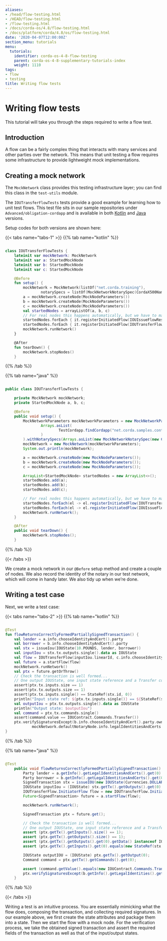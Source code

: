 ```yaml
---
aliases:
- /head/flow-testing.html
- /HEAD/flow-testing.html
- /flow-testing.html
- /docs/corda-os/4.8/flow-testing.html
- /docs/platform/corda/4.8/os/flow-testing.html
date: '2020-04-07T12:00:00Z'
section_menu: tutorials
menu:
  tutorials:
    identifier: corda-os-4-8-flow-testing
    parent: corda-os-4-8-supplementary-tutorials-index
    weight: 1110
tags:
- flow
- testing
title: Writing flow tests
---
```





# Writing flow tests

This tutorial will take you through the steps required to write a flow test.

## Introduction

A flow can be a fairly complex thing that interacts with many services and other parties over the network. This
means that unit testing a flow requires some infrastructure to provide lightweight mock implementations.

 ## Creating a mock network

The `MockNetwork` class provides this testing infrastructure layer; you can find this class in the `test-utils` module.

The `IOUTransferFlowTests` tests provide a good example for learning how to unit test flows. This test file sits in our sample repositories under `Advanced/obligation-cordapp` and is available in both [Kotlin](https://github.com/corda/samples-kotlin/tree/master/Advanced/obligation-cordapp) and [Java](https://github.com/corda/samples-java/tree/master/Advanced/obligation-cordapp) versions.

Setup codes for both versions are shown here:

{{< tabs name="tabs-1" >}}
{{% tab name="kotlin" %}}
```kotlin

class IOUTransferFlowTests {
    lateinit var mockNetwork: MockNetwork
    lateinit var a: StartedMockNode
    lateinit var b: StartedMockNode
    lateinit var c: StartedMockNode

    @Before
    fun setup() {
        mockNetwork = MockNetwork(listOf("net.corda.training"),
                notarySpecs = listOf(MockNetworkNotarySpec(CordaX500Name("Notary","London","GB"))))
        a = mockNetwork.createNode(MockNodeParameters())
        b = mockNetwork.createNode(MockNodeParameters())
        c = mockNetwork.createNode(MockNodeParameters())
        val startedNodes = arrayListOf(a, b, c)
        // For real nodes this happens automatically, but we have to manually register the flow for tests
        startedNodes.forEach { it.registerInitiatedFlow(IOUIssueFlowResponder::class.java) }
        startedNodes.forEach { it.registerInitiatedFlow(IOUTransferFlowResponder::class.java) }
        mockNetwork.runNetwork()
    }

    @After
    fun tearDown() {
        mockNetwork.stopNodes()
    }

```
{{% /tab %}}

{{% tab name="java" %}}
```java

public class IOUTransferFlowTests {

    private MockNetwork mockNetwork;
    private StartedMockNode a, b, c;

    @Before
    public void setup() {
        MockNetworkParameters mockNetworkParameters = new MockNetworkParameters().withCordappsForAllNodes(
                Arrays.asList(
                        TestCordapp.findCordapp("net.corda.samples.contracts")
                )
        ).withNotarySpecs(Arrays.asList(new MockNetworkNotarySpec(new CordaX500Name("Notary", "London", "GB"))));
        mockNetwork = new MockNetwork(mockNetworkParameters);
        System.out.println(mockNetwork);

        a = mockNetwork.createNode(new MockNodeParameters());
        b = mockNetwork.createNode(new MockNodeParameters());
        c = mockNetwork.createNode(new MockNodeParameters());

        ArrayList<StartedMockNode> startedNodes = new ArrayList<>();
        startedNodes.add(a);
        startedNodes.add(b);
        startedNodes.add(c);

        // For real nodes this happens automatically, but we have to manually register the flow for tests
        startedNodes.forEach(el -> el.registerInitiatedFlow(IOUTransferFlow.Responder.class));
        startedNodes.forEach(el -> el.registerInitiatedFlow(IOUIssueFlow.ResponderFlow.class));
        mockNetwork.runNetwork();
    }

    @After
    public void tearDown() {
        mockNetwork.stopNodes();
    }

```
{{% /tab %}}

{{< /tabs >}}

We create a mock network in our `@Before` setup method and create a couple of nodes. We also record the identity
of the notary in our test network, which will come in handy later. We also tidy up when we’re done.

## Writing a test case

Next, we write a test case:

{{< tabs name="tabs-2" >}}
{{% tab name="kotlin" %}}
```kotlin

@Test
fun flowReturnsCorrectlyFormedPartiallySignedTransaction() {
    val lender = a.info.chooseIdentityAndCert().party
    val borrower = b.info.chooseIdentityAndCert().party
    val stx = issueIou(IOUState(10.POUNDS, lender, borrower))
    val inputIou = stx.tx.outputs.single().data as IOUState
    val flow = IOUTransferFlow(inputIou.linearId, c.info.chooseIdentityAndCert().party)
    val future = a.startFlow(flow)
    mockNetwork.runNetwork()
    val ptx = future.getOrThrow()
    // Check the transaction is well formed...
    // One output IOUState, one input state reference and a Transfer command with the right properties.
    assert(ptx.tx.inputs.size == 1)
    assert(ptx.tx.outputs.size == 1)
    assert(ptx.tx.inputs.single() == StateRef(stx.id, 0))
    println("Input state ref: ${ptx.tx.inputs.single()} == ${StateRef(stx.id, 0)}")
    val outputIou = ptx.tx.outputs.single().data as IOUState
    println("Output state: $outputIou")
    val command = ptx.tx.commands.single()
    assert(command.value == IOUContract.Commands.Transfer())
    ptx.verifySignaturesExcept(b.info.chooseIdentityAndCert().party.owningKey, c.info.chooseIdentityAndCert().party.owningKey,
            mockNetwork.defaultNotaryNode.info.legalIdentitiesAndCerts.first().owningKey)
}

```
{{% /tab %}}

{{% tab name="java" %}}
```java

@Test
    public void flowReturnsCorrectlyFormedPartiallySignedTransaction() throws Exception {
        Party lender = a.getInfo().getLegalIdentitiesAndCerts().get(0).getParty();
        Party borrower = b.getInfo().getLegalIdentitiesAndCerts().get(0).getParty();
        SignedTransaction stx = issueIOU(new IOUState(Currencies.DOLLARS(10), lender, borrower));
        IOUState inputIou = (IOUState) stx.getTx().getOutputs().get(0).getData();
        IOUTransferFlow.InitiatorFlow flow = new IOUTransferFlow.InitiatorFlow(inputIou.getLinearId(), c.getInfo().getLegalIdentities().get(0));
        Future<SignedTransaction> future = a.startFlow(flow);

        mockNetwork.runNetwork();

        SignedTransaction ptx = future.get();

        // Check the transaction is well formed...
        // One output IOUState, one input state reference and a Transfer command with the right properties.
        assert (ptx.getTx().getInputs().size() == 1);
        assert (ptx.getTx().getOutputs().size() == 1);
        assert (ptx.getTx().getOutputs().get(0).getData() instanceof IOUState);
        assert (ptx.getTx().getInputs().get(0).equals(new StateRef(stx.getId(), 0)));

        IOUState outputIOU = (IOUState) ptx.getTx().getOutput(0);
        Command command = ptx.getTx().getCommands().get(0);

        assert (command.getValue().equals(new IOUContract.Commands.Transfer()));
        ptx.verifySignaturesExcept(b.getInfo().getLegalIdentities().get(0).getOwningKey(), c.getInfo().getLegalIdentities().get(0).getOwningKey(), mockNetwork.getDefaultNotaryIdentity().getOwningKey());
    }

```
{{% /tab %}}

{{< /tabs >}}

Writing a test is an intuitive process. You are essentially mimicking what the flow does, composing the transaction, and collecting required signatures. In our example above, we first create the state attributes and package them into a state. Then we start the flow with a mock node. For the verification process, we take the obtained signed transaction and assert the required fields of the transaction as well as that of the input/output states.
